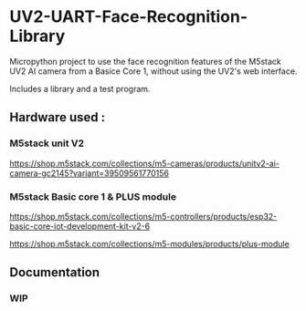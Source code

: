 # UV2-UART-Face-Recognition-Library
Micropython project to use the face recognition features of the M5stack UV2 AI camera from a Basice Core 1, without using the  UV2's web interface.

Includes a library and a test program.

## Hardware used : 
### M5stack unit V2

https://shop.m5stack.com/collections/m5-cameras/products/unitv2-ai-camera-gc2145?variant=39509561770156

### M5stack Basic core 1 & PLUS module 

https://shop.m5stack.com/collections/m5-controllers/products/esp32-basic-core-iot-development-kit-v2-6

https://shop.m5stack.com/collections/m5-modules/products/plus-module

## Documentation 
### WIP 
